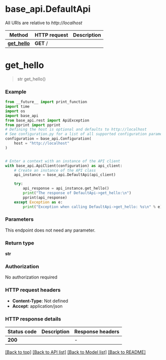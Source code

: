 # base_api.DefaultApi

All URIs are relative to *http://localhost*

Method | HTTP request | Description
------------- | ------------- | -------------
[**get_hello**](DefaultApi.md#get_hello) | **GET** / | 


# **get_hello**
> str get_hello()



### Example

```python
from __future__ import print_function
import time
import os
import base_api
from base_api.rest import ApiException
from pprint import pprint
# Defining the host is optional and defaults to http://localhost
# See configuration.py for a list of all supported configuration parameters.
configuration = base_api.Configuration(
    host = "http://localhost"
)


# Enter a context with an instance of the API client
with base_api.ApiClient(configuration) as api_client:
    # Create an instance of the API class
    api_instance = base_api.DefaultApi(api_client)

    try:
        api_response = api_instance.get_hello()
        print("The response of DefaultApi->get_hello:\n")
        pprint(api_response)
    except Exception as e:
        print("Exception when calling DefaultApi->get_hello: %s\n" % e)
```

### Parameters
This endpoint does not need any parameter.

### Return type

**str**

### Authorization

No authorization required

### HTTP request headers

 - **Content-Type**: Not defined
 - **Accept**: application/json

### HTTP response details
| Status code | Description | Response headers |
|-------------|-------------|------------------|
**200** |  |  -  |

[[Back to top]](#) [[Back to API list]](../README.md#documentation-for-api-endpoints) [[Back to Model list]](../README.md#documentation-for-models) [[Back to README]](../README.md)

